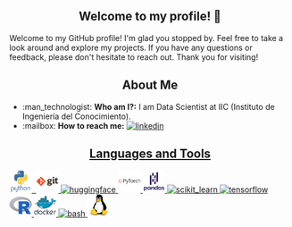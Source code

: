 <div>
    <h2 align="center">Welcome to my profile! 👋</h2>
    Welcome to my GitHub profile! I'm glad you stopped by. Feel free to take a look around and explore my projects. If you have any questions or  feedback, please don't hesitate to reach out. Thank you for visiting!
  </div>

<div>
    <h2 align="center">About Me</h2>
   <ul>
    <li>:man_technologist: <strong>Who am I?:</strong> I am Data Scientist at IIC (Instituto de Ingeniería del Conocimiento).</li>
    <li>:mailbox: <strong>How to reach me:</strong> <a href="https://www.linkedin.com/in/sergio-gil-gavela-0890411b3/" target="_blank"> <img src="https://img.shields.io/badge/LinkedIn-blue?style=flat&logo=Linkedin&logoColor=white" title="linkedin"/>
  </ul>
  </div>
<div>
    <h2 align="center">Languages and Tools</h2>
    <a href="https://www.python.org" target="_blank"> <img src="https://github.com/devicons/devicon/blob/master/icons/python/python-original-wordmark.svg" title="Python" alt="Python" width="40" height="40"/>&nbsp;
    <img src="https://github.com/devicons/devicon/blob/master/icons/git/git-original-wordmark.svg" title="Git" **alt="Git" width="40" height="40"/>
    <a href="https://huggingface.co/" target="_blank"> <img src="https://huggingface.co/front/assets/huggingface_logo.svg" alt="huggingface" width="40" height="40"/>
    <a href="https://pytorch.org/" target="_blank"> <img src="https://github.com/devicons/devicon/blob/master/icons/pytorch/pytorch-original-wordmark.svg" title="Pytorch" **alt="Pytorch" width="40" height="40"/>
    <a href="https://git-scm.com/" target="_blank"> <img src="https://github.com/devicons/devicon/blob/master/icons/pandas/pandas-original-wordmark.svg" title="Git" **alt="Git" width="40" height="40"/>
    <a href="https://scikit-learn.org/" target="_blank"> <img src="https://upload.wikimedia.org/wikipedia/commons/0/05/Scikit_learn_logo_small.svg" alt="scikit_learn" width="40" height="40"/>
    <a href="https://www.tensorflow.org" target="_blank"> <img src="https://www.vectorlogo.zone/logos/tensorflow/tensorflow-icon.svg" alt="tensorflow" width="40" height="40"/>
    <a href="https://www.r-project.org/" target="_blank"> <img src="https://github.com/devicons/devicon/blob/master/icons/r/r-original.svg" title="R" **alt="R" width="40" height="40"/>
    <a href="https://www.docker.com/" target="_blank"> <img src="https://github.com/devicons/devicon/blob/master/icons/docker/docker-original-wordmark.svg" title="Git" **alt="Git" width="40" height="40"/>
    <a href="https://www.gnu.org/software/bash/" target="_blank"> <img src="https://www.vectorlogo.zone/logos/gnu_bash/gnu_bash-icon.svg" alt="bash"  width="40" height="40"/> </a> <a href="https://www.docker.com/" target="_blank"> 
    <a href="https://www.linux.org/" target="_blank"> <img src="https://raw.githubusercontent.com/devicons/devicon/master/icons/linux/linux-original.svg" alt="linux" width="40" height="40"/>
  </div>
